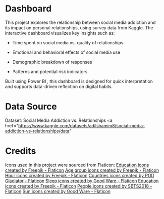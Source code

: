 # Dashboard

This project explores the relationship between social media addiction and its impact on personal relationships, using survey data from Kaggle.
The interactive dashboard visualizes key insights such as:

- Time spent on social media vs. quality of relationships

- Emotional and behavioral effects of social media use

- Demographic breakdown of responses

- Patterns and potential risk indicators

Built using Power BI , this dashboard is designed for quick interpretation and supports data-driven reflection on digital habits.

# Data Source

Dataset: Social Media Addiction vs. Relationships 
<a href="https://www.kaggle.com/datasets/adilshamim8/social-media-addiction-vs-relationships/data" </a>

# Credits

Icons used in this project were sourced from Flaticon:
<a href="https://www.flaticon.com/free-icons/education" title="education icons">Education icons created by Freepik - Flaticon</a>
<a href="https://www.flaticon.com/free-icons/age-group" title="age group icons">Age group icons created by Freepik - Flaticon</a>
<a href="https://www.flaticon.com/free-icons/hour" title="hour icons">Hour icons created by Freepik - Flaticon</a>
<a href="https://www.flaticon.com/free-icons/countries" title="countries icons">Countries icons created by POD Gladiator - Flaticon</a>
<a href="https://www.flaticon.com/free-icons/sleep" title="sleep icons">Sleep icons created by Good Ware - Flaticon</a>
<a href="https://www.flaticon.com/free-icons/education" title="education icons">Education icons created by Freepik - Flaticon</a>
<a href="https://www.flaticon.com/free-icons/people" title="people icons">People icons created by SBTS2018 - Flaticon</a>
<a href="https://www.flaticon.com/free-icons/sun" title="sun icons">Sun icons created by Good Ware - Flaticon</a>
